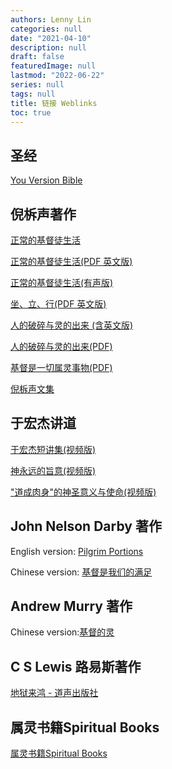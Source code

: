 ```yaml
---
authors: Lenny Lin
categories: null
date: "2021-04-10"
description: null
draft: false
featuredImage: null
lastmod: "2022-06-22"
series: null
tags: null
title: 链接 Weblinks
toc: true
---
```


<!--more-->

## 圣经
<a href = "https://www.bible.com/">You Version Bible</a>  


## 倪柝声著作
<a href= "http://mswe1.org/reading/book/2019">正常的基督徒生活</a>  

<a href= "https://www.tochrist.org/Doc/Books/Watchman%20Nee/The%20Normal%20Christian%20Life.pdf">正常的基督徒生活(PDF 英文版)</a>

<a href= "https://www.youtube.com/playlist?list=PLqXK4CXm6Oq_SJlgexwZLpFTjgvJ4Wnar">正常的基督徒生活(有声版)</a>  

<a href = "http://ccbiblestudy.net/New%20Testament/49Eph/49Ephesians-E/490002%E3%80%8ASit,%20Walk,%20Stand%E3%80%8B(Watchman%20Nee).pdf">坐、立、行(PDF 英文版)</a>  

<a href = "http://churchinmarlboro.org/christdigest/NiTuoSheng/Brokenindex.html">人的破碎与灵的出来 (含英文版)</a>  

<a href= "https://www.tochrist.org/Doc/Books/Watchman%20Nee/rdpsyldcl-S.pdf">人的破碎与灵的出来(PDF)</a>  

<a href= "https://www.tochrist.org/Doc/Books/Watchman%20Nee/jdsyqslsw-S.pdf">基督是一切属灵事物(PDF)</a>  

<a href = "http://reading.zhudehuifu.com/nee/">倪柝声文集</a>  


## 于宏杰讲道
<a href = "https://www.youtube.com/playlist?list=PLylwH8pQoNuGJ-RH6uAcmXPsZWdMrdYYu">于宏杰短讲集(视频版)</a>

<a href = "https://www.youtube.com/playlist?list=PLylwH8pQoNuGOBpBhHTvQVENfWGzyW_qP">神永远的旨意(视频版)</a>

<a href = "https://www.youtube.com/playlist?list=PLylwH8pQoNuEtMMDgQANclRVTtXR23d_c">"道成肉身"的神圣意义与使命(视频版)</a>


## John Nelson Darby 著作
English version: <a href = "http://www.sedin.org/portions/p00eng.html">Pilgrim Portions</a>  

Chinese version: <a href = "http://www.ccdigest.net/book/Darby/darby01.htm">基督是我们的满足</a>


## Andrew Murry 著作
Chinese version:<a href ="http://www.bodani.cn/article/?bk=100739#107002&6">基督的灵</a>

## C S Lewis 路易斯著作
[地狱来鸿 - 道声出版社](https://wellsofgrace.com/books/spiritual/letters/index.htm)

## 属灵书籍Spiritual Books
[属灵书籍Spiritual Books](https://wellsofgrace.com/books/book_index.htm)
